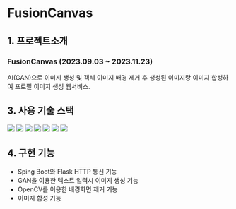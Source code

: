 # FusionCanvas

## 1. 프로젝트소개
### FusionCanvas (2023.09.03 ~ 2023.11.23)
<p text-align='center'> AI(GAN)으로 이미지 생성 및 객체 이미지 배경 제거 후 생성된 이미지랑 이미지 합성하여 프로필 이미지 생성 웹서비스.
<br/>
</p>

## 3. 사용 기술 스택
<img src="https://img.shields.io/badge/SPRING-6DB33F?style=for-the-badge&logo=SPRING&logoColor=white"> <img src="https://img.shields.io/badge/SPRINGBOOT-6DB33F?style=for-the-badge&logo=SPRINGBOOT&logoColor=white"> <img src="https://img.shields.io/badge/SPRINGSECURITY-6DB33F?style=for-the-badge&logo=SPRINGSECURITY&logoColor=white"> <img src="https://img.shields.io/badge/JAVA-4479A1?style=for-the-badge&logo=JAVA&logoColor=black"> <img src="https://img.shields.io/badge/MYSQL-4479A1?style=for-the-badge&logo=MYSQL&logoColor=white"> <img src="https://img.shields.io/badge/QUERYDSL-4479A1?style=for-the-badge&logo=QUERYDSL&logoColor=black"> <img src="https://img.shields.io/badge/JPA-6DB33F?style=for-the-badge&logo=JPA&logoColor=black">
## 4. 구현 기능
  - Sping Boot와 Flask HTTP 통신 기능
  - GAN을 이용한 텍스트 입력시 이미지 생성 기능
  - OpenCV를 이용한 배경화면 제거 기능
  - 이미지 합성 기능

